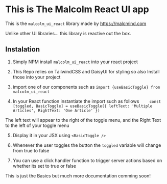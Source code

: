 # This is The Malcolm React UI app

This is the `malcolm_ui_react` library made by https://malcmind.com




Unlike other UI libraries... this library is reactive out the box.


## Instalation 

1) Simply NPM install `malcolm_ui_react` into your react project

2) This Repo relies on TailwindCSS and DaisyUI for styling so also Install those into your project

3) import one of our components such as `import {useBasicToggle} from malcolm_ui_react`

4) In your React function instantiate the import such as follows `    const [toggled, BasicToggle] = useBasicToggle({ leftText: 'Multiple Articles', RightText: 'One Article' })`

The left text will appear to the right of the toggle menu, and the Right Text to the left of your toggle menu

5) Display it in your JSX using `<BasicToggle />`

6) Whenever the user toggles the button the `toggled` variable will change from true to false

7) You can use a click handler function to trigger server actions based on whether its set to true or false


This is just the Basics but much more documentation comming soon!
